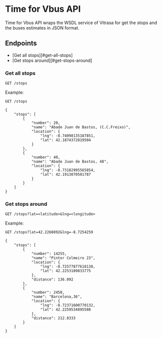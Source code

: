 # Time for Vbus API

Time for Vbus API wraps the WSDL service of Vitrasa for get the stops and the
buses estimates in JSON format.


## Endpoints

* [Get all stops][#get-all-stops]
* [Get stops around][#get-stops-around]

### Get all stops

``` http
GET /stops
```

Example:

``` http
GET /stops

{
    "stops": [
        {
            "number": 20,
            "name": "Abade Juan de Bastos, (C.C.Freixo)",
            "location": {
                "lng": -8.74098135187851,
                "lat": 42.1874372819504
            }
        },
        {
            "number": 40,
            "name": "Abade Juan de Bastos, 48",
            "location": {
                "lng": -8.73182995565854,
                "lat": 42.1913070501787
            }
        }
    ]
}
```


### Get stops around

``` http
GET /stops?lat=<latitude>&lng=<longitude>
```

Example:

``` http
GET /stops?lat=42.2260892&lng=-8.7254259

{
    "stops": [
        {
            "number": 14255,
            "name": "Pintor Colmeiro 23",
            "location": {
                "lng": -8.72577877618138,
                "lat": 42.2253189833775
            },
            "distance": 136.092
        },
        {
            "number": 2450,
            "name": "Barcelona,36",
            "location": {
                "lng": -8.72371600770132,
                "lat": 42.2259534895588
            },
            "distance": 212.8333
        }
    ]
}
```

